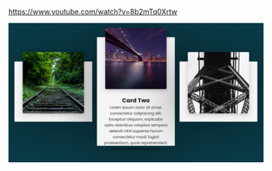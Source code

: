 https://www.youtube.com/watch?v=8b2mTq0Xrtw

![](https://github.com/IrinaSpasova/Small-Projects/blob/main/CSS%20Responsive%20Card%20Hover%20Effects/Untitled.png)
